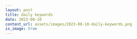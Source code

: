 ```yaml
---
layout: post
title: daily keywords
date: 2023-08-10
content_url: assets/images/2023-08-10-daily-keywords.png
is_image: true
---
```


